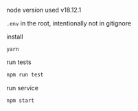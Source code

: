 node version used v18.12.1

`.env` in the root, intentionally not in gitignore

install
```
yarn
```

run tests

```bash
npm run test
```

run service

```bash
npm start
```